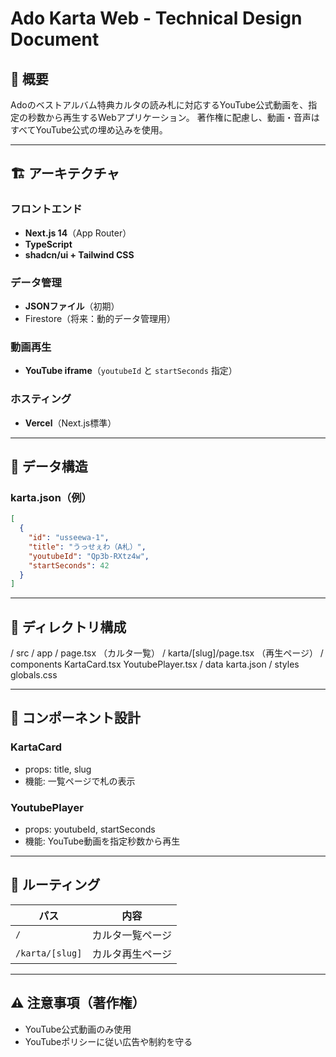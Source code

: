 
# Ado Karta Web - Technical Design Document

## 🎯 概要

Adoのベストアルバム特典カルタの読み札に対応するYouTube公式動画を、指定の秒数から再生するWebアプリケーション。
著作権に配慮し、動画・音声はすべてYouTube公式の埋め込みを使用。

---

## 🏗 アーキテクチャ

### フロントエンド
- **Next.js 14**（App Router）
- **TypeScript**
- **shadcn/ui + Tailwind CSS**

### データ管理
- **JSONファイル**（初期）
- Firestore（将来：動的データ管理用）

### 動画再生
- **YouTube iframe**（`youtubeId` と `startSeconds` 指定）

### ホスティング
- **Vercel**（Next.js標準）

---

## 🔢 データ構造

### karta.json（例）

```json
[
  {
    "id": "usseewa-1",
    "title": "うっせぇわ（A札）",
    "youtubeId": "Qp3b-RXtz4w",
    "startSeconds": 42
  }
]
```

---

## 📁 ディレクトリ構成

/ src
  / app
    / page.tsx （カルタ一覧）
    / karta/[slug]/page.tsx （再生ページ）
  / components
    KartaCard.tsx
    YoutubePlayer.tsx
  / data
    karta.json
/ styles
  globals.css

---

## 🔧 コンポーネント設計

### KartaCard
- props: title, slug
- 機能: 一覧ページで札の表示

### YoutubePlayer
- props: youtubeId, startSeconds
- 機能: YouTube動画を指定秒数から再生

---

## 🚦 ルーティング

| パス                  | 内容                |
|-----------------------|---------------------|
| `/`                   | カルタ一覧ページ    |
| `/karta/[slug]`       | カルタ再生ページ    |

---

## ⚠ 注意事項（著作権）

- YouTube公式動画のみ使用
- YouTubeポリシーに従い広告や制約を守る
